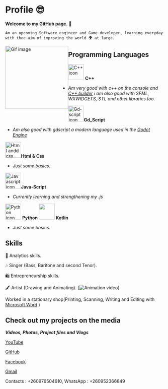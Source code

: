 # Profile 😎

**Welcome to my GitHub page.** 👋 

``Am an upcoming Software engineer and Game developer, learning everyday with thee aim of improving the world 🌍 at large.``

<img src = "https://miro.medium.com/v2/resize:fit:720/format:webp/0*FGD6BUzzZs1VJLuY.gif" alt = "Gif image" style=" height: 200px; float: left;" > 

## Programming Languages
<img src = "https://raw.githubusercontent.com/isocpp/logos/master/cpp_logo.png" alt ="C++ icon" style="height: 50px; widtg: 50px; " > **C++**
- _Am very good with c++ on the console and [C++ builder](https://www.embarcadero.com/products/cbuilder/start-for-free) i am also good with SFML, WXWIDGETS, STL and other libraries too_.

<img src = "https://godotengine.org/assets/press/logo_large_color_light.png" alt = "Gd-script icon" style="height: 50px; widtg: 50px; " >**Gd_Script**
- _Am also good with gdscript a modern language used in the [Godot Engine](https://godotengine.org/download/windows/)_

<img src = "https://www.clipartmax.com/png/middle/209-2095784_responsive-web-design-html-and-css-icon.png" alt="Html andd css icons" style="height: 50px; widtg: 50px; " >**Html & Css** 
- _Just some basics._

<img src = "https://static.vecteezy.com/system/resources/previews/027/127/560/non_2x/javascript-logo-javascript-icon-transparent-free-png.png" alt="Javascript icon" style="height: 50px; widtg: 50px; " >**Java-Script**
- _Currently learning and strengthening my .js_

<img src = "https://banner2.cleanpng.com/20190623/yp/kisspng-python-computer-icons-programming-language-executa-1713885634631.webp" alt="Python icon" style="height: 50px; widtg: 50px; " > **Python**
<img src = "https://cdn.icon-icons.com/icons2/2699/PNG/512/kotlinlang_logo_icon_170356.png" style="height: 50px; widtg: 50px; " > **Kotlin**
- _Just some basics._

## Skills

🤔 Analytics skills. 

🎶 Singer (Bass, Baritone and second Tenor). 

🛍️ Entrepreneurship skills.

🖋️ Artist (Drawing and Animating). [![Animation video]("https://www.youtube.com/watch?v=3IDaKUwGGKM")]

Worked in a stationary shop(Printing, Scanning, Writing and Editing with [Microsoft Word](https://www.microsoft.com/en-us/microsoft-365/word) )

## Check out my projects on the media

***Videos, Photos, Project files and Vlogs***

[YouTube](https://www.youtube.com/@dcholaart)

[GitHub]()

[Facebook](https://www.facebook.com/desire.ishimwe.50)

[Gmail](Cholauwimana@gmail.com)

Contacts : +260976504610, WhatsApp : +260952366849
